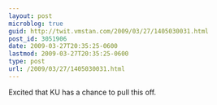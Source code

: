 ```yaml
---
layout: post
microblog: true
guid: http://twit.vmstan.com/2009/03/27/1405030031.html
post_id: 3051906
date: 2009-03-27T20:35:25-0600
lastmod: 2009-03-27T20:35:25-0600
type: post
url: /2009/03/27/1405030031.html
---
```

Excited that KU has a chance to pull this off.
